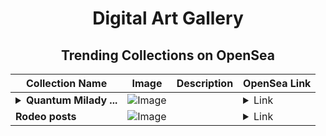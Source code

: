 <div align="center">

# Digital Art Gallery

## Trending Collections on OpenSea

| Collection Name                       | Image                                                                                     | Description                       | OpenSea Link                                                                                          |
|---------------------------------------|-------------------------------------------------------------------------------------------|-----------------------------------|--------------------------------------------------------------------------------------------------------|
| **<details><summary>Quantum Milady ...</summary>Quantum Milady Cat</details>** | ![Image](https://i.seadn.io/s/raw/files/c825aa40d25454ac28fc02b49e8f7d66.png?w=500&auto=format?w=200&auto=format) |  | <details><summary>Link</summary>[Quantum Milady Cat](https://opensea.io/collection/quantum-milady-cat)</details> |
| **Rodeo posts** | ![Image](https://i.seadn.io/s/raw/files/e31e8b6aefac475629f7755a4df5fbe8.jpg?w=500&auto=format?w=200&auto=format) |  | <details><summary>Link</summary>[Rodeo posts](https://opensea.io/collection/rodeo-posts-8553)</details> |

</div>